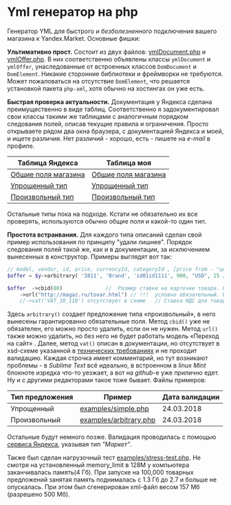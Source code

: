 Yml генератор на php
============

Генератор YML для быстрого и *безболезненного* подключения вашего магазина к Yandex.Market. Основные фишки:

**Ультимативно прост.** Состоит из двух файлов: [ymlDocument.php](ymlDocument.php) и [ymlOffer.php](ymlOffer.php). В них соответственно объявлены классы `ymlDocument` и `ymlOffer`, унаследованные от встроенных классов `DomDocument` и `DomElement`. Никакие сторонние библиотеки и фреймворки не требуются. Может пожаловаться на отсутствие `DomElement`, что решается установкой пакета `php-xml`, хотя обычно на хостингах он уже есть.

**Быстрая проверка актуальности.** Документация у Яндекса сделана преимущественно в виде таблиц. Соответственно я задокументировал свои классы такими же таблицами с аналогичным порядком следования полей, описав текущие правила и ограничения. Просто открываете рядом два окна браузера, с документацией Яндекса и моей, и ищете различия. Нет различий - хорошо, есть - пишете на *e-mail* в профиле.

Таблица Яндекса																			| 	Таблица моя		
----------------------- 																| ------------- 
[Общие поля магазина](https://yandex.ru/support/partnermarket/export/yml.html)			| [Общие поля магазина](docs/yml.md)
[Упрощенный тип](https://yandex.ru/support/partnermarket/offers.html)					| [Упрощенный тип](docs/simple.md)
[Произвольный тип](https://yandex.ru/support/partnermarket/export/vendor-model.html)	| [Произвольный тип](docs/arbitrary.md)

Остальные типы пока на подходе. Кстати не обязательно их все проверять, используются обычно общие поля и какой-то один тип.

**Простота встраивания.** Для каждого типа описаний сделан свой пример использования по принципу "удали лишнее". Порядок следования полей такой же, как и в документации, за исключением вынесенных в конструктор. Примеры выглядят вот так:
```php
// model, vendor, id, price, currencyId, categoryId	, [price from - "цена от ххх руб." ]
$offer = $y->arbitrary( '3811', 'Brand', 'id01id1111', 900, "USD", 15 /* , true*/ );

$offer	->cbid(80)				//	Размер ставки на карточке товара. 0,8 у.е.
	->url("http://magaz.ru/tovar.html")	// !!!	условно обязательный. URL страницы товара 
	//->vat('VAT_10_110') отсутствует в схеме	// Ставка НДС для товара.
```
Здесь `arbitrary()` создает предложение типа «произвольный», в него вынесены гарантированно обязательные поля. Метод  `cbid()` уже не обязателен, его можно просто удалить, если он не нужен. Метод `url()` также можно удалить, но без него не будет работать модель «Переход на сайт» . Далее, метод `vat()` описан в документации, но отсутствует в xsd-схеме указанной в [технических требованиях](https://yandex.ru/support/webmaster/goods-prices/technical-requirements.html) и не проходит валидацию.
 Каждая строчка имеет комментарий, но тут возникают проблемы - в *Sublime Text* всё идеально, в встроенном в *linux Mint* блокноте изредка что-то уезжает, а вот на *github*-е уже прилично едет. Ну и с другими редакторами такое тоже бывает. Файлы примеров:

Тип предложения	| 	Пример												| Дата валидации
----------------| ------------- 										| -------
Упрощенный		| [examples/simple.php](examples/simple.php)			| 24.03.2018
Произвольный 	| [examples/arbitrary.php](examples/arbitrary.php)		| 24.03.2018

Остальные будут немного позже. Валидация проводилась с помощью [сервиса Яндекса](https://webmaster.yandex.ru/tools/xml-validator/), указывая тип *"Маркет"*.

Также был сделан нагрузочный тест [examples/stress-test.php](examples/stress-test.php). Не смотря на установленный memory_limit в 128M у компьютера заканчивалась память(4 Гб). При запуске на 100,000 товарных предложений занятая память поднималась с 1.3 Гб до 2.7 и больше не опускалась. При этом был сгенерирован xml-файл весом 157 Мб (разрешено 500 Мб).